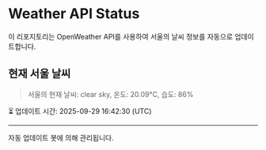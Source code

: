 
# Weather API Status

이 리포지토리는 OpenWeather API를 사용하여 서울의 날씨 정보를 자동으로 업데이트합니다.

## 현재 서울 날씨
> 서울의 현재 날씨: clear sky, 온도: 20.09°C, 습도: 86%

⏳ 업데이트 시간: 2025-09-29 16:42:30 (UTC)

---
자동 업데이트 봇에 의해 관리됩니다.

